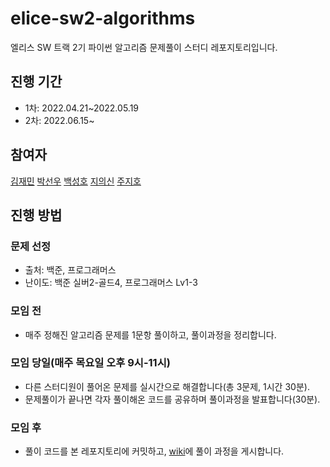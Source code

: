 # elice-sw2-algorithms
엘리스 SW 트랙 2기 파이썬 알고리즘 문제풀이 스터디 레포지토리입니다.

## 진행 기간
* 1차: 2022.04.21~2022.05.19
* 2차: 2022.06.15~

## 참여자

[김재민](https://github.com/cyberjam)
[박선우](https://github.com/Sunny-W-Park)
[백성호](https://github.com/shbaek1997)
[지의신](https://github.com/usgeeus)
[주지호]()

## 진행 방법

### 문제 선정

* 출처: 백준, 프로그래머스
* 난이도: 백준 실버2-골드4, 프로그래머스 Lv1-3

### 모임 전
* 매주 정해진 알고리즘 문제를 1문항 풀이하고, 풀이과정을 정리합니다.

### 모임 당일(매주 목요일 오후 9시-11시)
* 다른 스터디원이 풀어온 문제를 실시간으로 해결합니다(총 3문제, 1시간 30분).
* 문제풀이가 끝나면 각자 풀이해온 코드를 공유하며 풀이과정을 발표합니다(30분).

### 모임 후
* 풀이 코드를 본 레포지토리에 커밋하고, [wiki](https://github.com/Sunny-W-Park/elice-sw2-algorithms/wiki)에 풀이 과정을 게시합니다.
